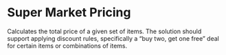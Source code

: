 # Super Market Pricing
Calculates the total price of a given set of items. The solution should support applying discount rules, specifically a “buy two, get one free” deal for certain items or combinations of items.
